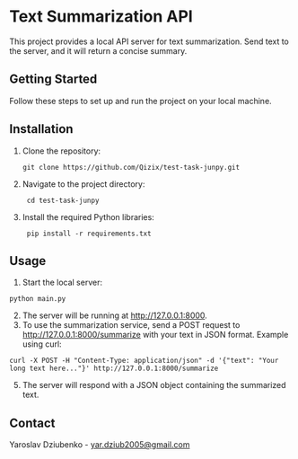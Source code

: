 # Text Summarization API
This project provides a local API server for text summarization. Send text to the server, and it will return a concise summary.
## Getting Started
Follow these steps to set up and run the project on your local machine.

## Installation

1. Clone the repository:

       git clone https://github.com/Qizix/test-task-junpy.git

3. Navigate to the project directory:

        cd test-task-junpy

4. Install the required Python libraries:

        pip install -r requirements.txt


## Usage

  1. Start the local server:

    python main.py

  2. The server will be running at http://127.0.0.1:8000.
  3. To use the summarization service, send a POST request to http://127.0.0.1:8000/summarize with your text in JSON format.
Example using curl:

    curl -X POST -H "Content-Type: application/json" -d '{"text": "Your long text here..."}' http://127.0.0.1:8000/summarize

  5. The server will respond with a JSON object containing the summarized text.

## Contact
  Yaroslav Dziubenko - yar.dziub2005@gmail.com
